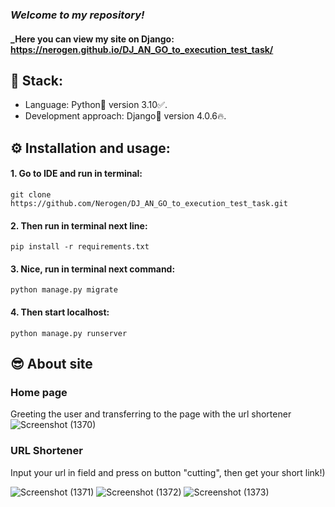 ### _Welcome to my repository!_
#### _Here you can view my site on Django: https://nerogen.github.io/DJ_AN_GO_to_execution_test_task/
## 🎸 Stack:
- Language: Python🐍 version 3.10✅.
- Development approach: Django🔨 version 4.0.6🔥.
## ⚙ Installation and usage:
#### 1. Go to IDE and run in terminal:
    git clone https://github.com/Nerogen/DJ_AN_GO_to_execution_test_task.git
#### 2. Then run in terminal next line:
    pip install -r requirements.txt
#### 3. Nice, run in terminal next command:
    python manage.py migrate 
#### 4. Then start localhost:
    python manage.py runserver
## 😎 About site
### Home page
Greeting the user and transferring to the page with the url shortener
![Screenshot (1370)](https://user-images.githubusercontent.com/72101790/178819102-4c03fa25-eec6-436a-9360-7f76ad42e0bd.png)
### URL Shortener
Input your url in field and press on button "cutting", then get your short link!)

![Screenshot (1371)](https://user-images.githubusercontent.com/72101790/178819219-00b34c07-6e04-4ceb-9318-5987a1125858.png)
![Screenshot (1372)](https://user-images.githubusercontent.com/72101790/178819298-4508e548-d933-46e5-b1f7-56fd412addf3.png)
![Screenshot (1373)](https://user-images.githubusercontent.com/72101790/178819421-fbbfdcdc-6bbf-4e1d-95d0-4672099dafe1.png)
